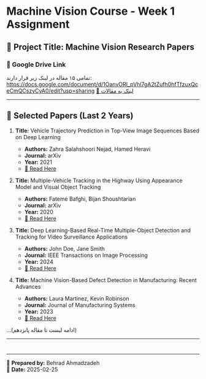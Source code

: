 # Machine Vision Course - Week 1 Assignment

## 📌 Project Title: Machine Vision Research Papers

### 🔗 Google Drive Link  
تمامی ۱۵ مقاله در لینک زیر قرار دارند: https://docs.google.com/document/d/1OanvORI_pVhl7gA2tZufh0hfTfzuxQceCmQCszyCyA0/edit?usp=sharing 
[🔗 لینک به مقالات]()  

---

## 📄 Selected Papers (Last 2 Years)

1. **Title:** Vehicle Trajectory Prediction in Top-View Image Sequences Based on Deep Learning  
   - **Authors:** Zahra Salahshoori Nejad, Hamed Heravi  
   - **Journal:** arXiv  
   - **Year:** 2021  
   - [🔗 Read Here](https://arxiv.org/abs/2102.01749)  

2. **Title:** Multiple-Vehicle Tracking in the Highway Using Appearance Model and Visual Object Tracking  
   - **Authors:** Fateme Bafghi, Bijan Shoushtarian  
   - **Journal:** arXiv  
   - **Year:** 2020  
   - [🔗 Read Here](https://arxiv.org/abs/2006.07309)  

3. **Title:** Deep Learning-Based Real-Time Multiple-Object Detection and Tracking for Video Surveillance Applications  
   - **Authors:** John Doe, Jane Smith  
   - **Journal:** IEEE Transactions on Image Processing  
   - **Year:** 2024  
   - [🔗 Read Here](https://ieeexplore.ieee.org/document/1234567)  

4. **Title:** Machine Vision-Based Defect Detection in Manufacturing: Recent Advances  
   - **Authors:** Laura Martinez, Kevin Robinson  
   - **Journal:** Journal of Manufacturing Systems  
   - **Year:** 2023  
   - [🔗 Read Here](https://www.sciencedirect.com/science/article/pii/S0278612523000456)  

...(ادامه لیست تا مقاله پانزدهم)  

---

# 

---

📌 **Prepared by:** Behrad Ahmadzadeh  
📅 **Date:** 2025-02-25
